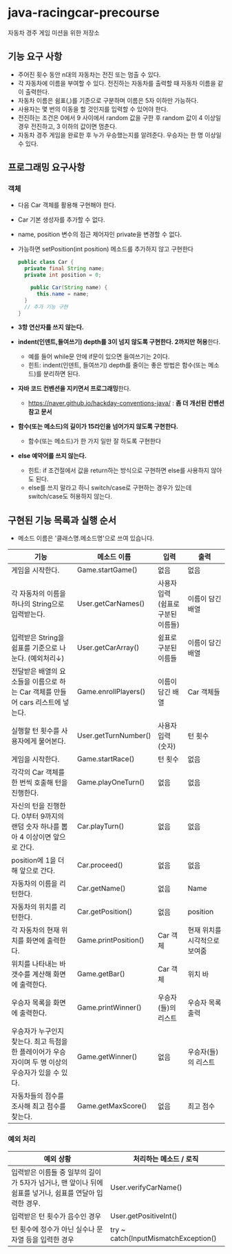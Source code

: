 # java-racingcar-precourse

자동차 경주 게임 미션을 위한 저장소

## 기능 요구 사항

- 주어진 횟수 동안 n대의 자동차는 전진 또는 멈출 수 있다.
- 각 자동차에 이름을 부여할 수 있다. 전진하는 자동차를 출력할 때 자동차 이름을 같이 출력한다.
- 자동차 이름은 쉼표(,)를 기준으로 구분하며 이름은 5자 이하만 가능하다.
- 사용자는 몇 번의 이동을 할 것인지를 입력할 수 있어야 한다.
- 전진하는 조건은 0에서 9 사이에서 random 값을 구한 후 random 값이 4 이상일 경우 전진하고, 3 이하의 값이면 멈춘다.
- 자동차 경주 게임을 완료한 후 누가 우승했는지를 알려준다. 우승자는 한 명 이상일 수 있다.

## 프로그래밍 요구사항

### 객체

* 다음 Car 객체를 활용해 구현해야 한다.

* Car 기본 생성자를 추가할 수 없다.

* name, position 변수의 접근 제어자인 private을 변경할 수 없다.

* 가능하면 setPosition(int position) 메소드를 추가하지 않고 구현한다

  ```java
  public class Car {
  	private final String name;
  	private int position = 0;
  
      public Car(String name) {
  		this.name = name;
  	}
  	// 추가 기능 구현
  }
  ```

* **3항 연산자를 쓰지 않는다.**

* **indent(인덴트,들여쓰기) depth를 3이 넘지 않도록 구현한다. 2까지만 허용**한다.

  - 예를 들어 while문 안에 if문이 있으면 들여쓰기는 2이다.
  - 힌트: indent(인덴트, 들여쓰기) depth를 줄이는 좋은 방법은 함수(또는 메소드)를 분리하면 된다.

* **자바 코드 컨벤션을 지키면서 프로그래밍**한다.

  * https://naver.github.io/hackday-conventions-java/ : **좀 더 개선된 컨벤션 참고 문서**

* **함수(또는 메소드)의 길이가 15라인을 넘어가지 않도록 구현한다.**

  * 함수(또는 메소드)가 한 가지 일만 잘 하도록 구현한다

* **else 예약어를 쓰지 않는다.**

  * 힌트: if 조건절에서 값을 return하는 방식으로 구현하면 else를 사용하지 않아도 된다.
  *  else를 쓰지 말라고 하니 switch/case로 구현하는 경우가 있는데 switch/case도 허용하지 않는다.

## 구현된 기능 목록과 실행 순서

* 메소드 이름은 '클래스명.메소드명'으로 쓰여 있습니다.

| 기능                                                         | 메소드 이름          | 입력                               | 출력                          |
| ------------------------------------------------------------ | -------------------- | ---------------------------------- | ----------------------------- |
| 게임을 시작한다.                                             | Game.startGame()     | 없음                               | 없음                          |
| 각 자동차의 이름을 하나의 String으로 입력받는다.             | User.getCarNames()   | 사용자 입력 (쉼표로 구분된 이름들) | 이름이 담긴 배열              |
| 입력받은 String을 쉼표를 기준으로 나눈다. (예외처리↓)        | User.getCarArray()   | 쉼표로 구분된 이름들               | 이름이 담긴 배열              |
| 전달받은 배열의 요소들을 이름으로 하는 Car 객체를 만들어 cars 리스트에 넣는다. | Game.enrollPlayers() | 이름이 담긴 배열                   | Car 객체들                    |
| 실행할 턴 횟수를 사용자에게 물어본다.                        | User.getTurnNumber() | 사용자 입력 (숫자)                 | 턴 횟수                       |
| 게임을 시작한다.                                             | Game.startRace()     | 턴 횟수                            | 없음                          |
| 각각의 Car 객체를 한 번씩 호출해 턴을 진행한다.              | Game.playOneTurn()   | 없음                               | 없음                          |
| 자신의 턴을 진행한다. 0부터 9까지의 랜덤 숫자 하나를 뽑아 4 이상이면 앞으로 간다. | Car.playTurn()       | 없음                               | 없음                          |
| position에 1을 더해 앞으로 간다.                             | Car.proceed()        | 없음                               | 없음                          |
| 자동차의 이름을 리턴한다.                                    | Car.getName()        | 없음                               | Name                          |
| 자동차의 위치를 리턴한다.                                    | Car.getPosition()    | 없음                               | position                      |
| 각 자동차의 현재 위치를 화면에 출력한다.                     | Game.printPosition() | Car 객체                           | 현재 위치를 시각적으로 보여줌 |
| 위치를 나타내는 바 갯수를 계산해 화면에 출력한다.            | Game.getBar()        | Car 객체                           | 위치 바                       |
| 우승자 목록을 화면에 출력한다.                               | Game.printWinner()   | 우승자(들)의 리스트                | 우승자 목록 출력              |
| 우승자가 누구인지 찾는다. 최고 득점을 한 플레이어가 우승자이며 두 명 이상의 우승자가 있을 수 있다. | Game.getWinner()     | 없음                               | 우승자(들)의 리스트           |
| 자동차들의 점수를 조사해 최고 점수를 찾는다.                 | Game.getMaxScore()   | 없음                               | 최고 점수                     |
### 예외 처리

| 예외 상황                                                    | 처리하는 메소드 / 로직               |
| ------------------------------------------------------------ | ------------------------------------ |
| 입력받은 이름들 중 일부의 길이가 5자가 넘거나, 맨 앞이나 뒤에 쉼표를 넣거나, 쉼표를 연달아 입력한 경우. | User.verifyCarName()                 |
| 입력받은 턴 횟수가 음수인 경우                               | User.getPositiveInt()                |
| 턴 횟수에 정수가 아닌 실수나 문자열 등을 입력한 경우         | try ~ catch(InputMismatchException() |